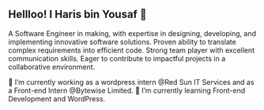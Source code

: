 ## Hellloo! I Haris bin Yousaf 👋
A Software Engineer in making, with expertise in designing, developing, and implementing innovative software solutions. Proven ability to translate complex requirements into efficient code. Strong team player with excellent communication skills. Eager to contribute to impactful projects in a collaborative environment.  

🔭 I’m currently working as a wordpress intern @Red Sun IT Services and as a Front-end Intern @Bytewise Limited.
🌱 I’m currently learning Front-end Development and WordPress.

<!--
**haris-yousaf/haris-yousaf** is a ✨ _special_ ✨ repository because its `README.md` (this file) appears on your GitHub profile.

Here are some ideas to get you started:

- 🔭 I’m currently working as a wordpress intern @Red Sun IT Services and as a Front-end Intern @Bytewise Limited.
- 🌱 I’m currently learning Front-end Development and WordPress.
-->
